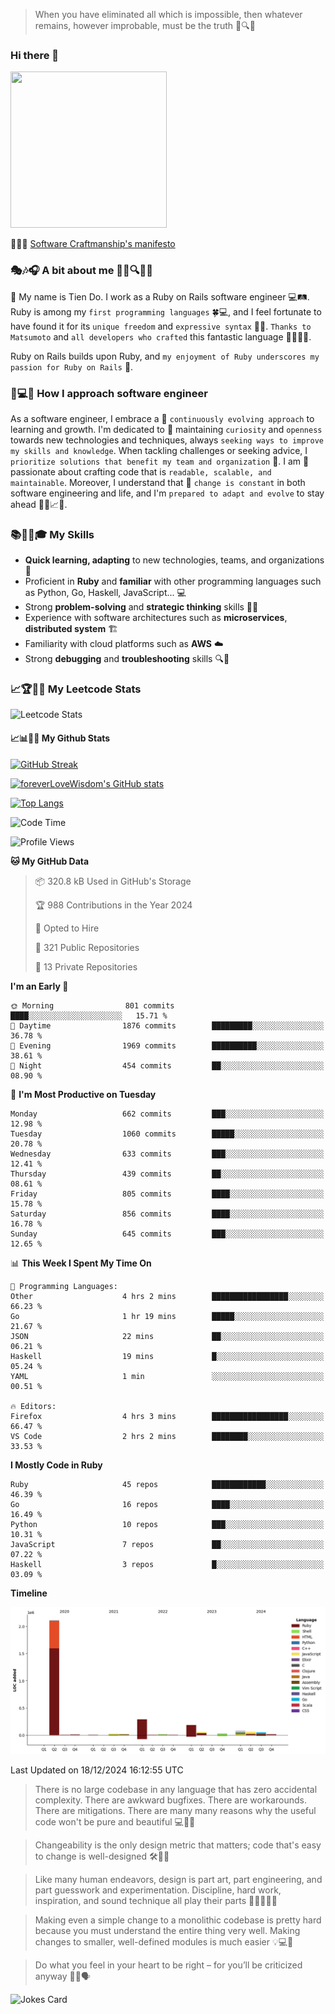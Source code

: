 > When you have eliminated all which is impossible, then whatever remains, however improbable, must be the truth 🤔🔍💡
### Hi there 👋

<!--
**foreverLoveWisdom/foreverLoveWisdom** is a ✨ _special_ ✨ repository because its `README.md` (this file) appears on your GitHub profile.

Here are some ideas to get you started:

- 🔭 I’m currently working on ...
- 🌱 I’m currently learning ...
- 👯 I’m looking to collaborate on ...
- 🤔 I’m looking for help with ...
- 💬 Ask me about ...
- 📫 How to reach me: ...
- 😄 Pronouns: ...
- ⚡ Fun fact: ...
-->

<img src="https://codecondo.com/wp-content/uploads/2017/09/railslogo.png" width="250" height="250">

 📜🔨🌟 [Software Craftmanship's manifesto](http://manifesto.softwarecraftsmanship.org/)

### 🎭🎶🎧 A bit about me 🕵️‍♀️🔍🕵️‍♂️
👋 My name is Tien Do. I work as a Ruby on Rails software engineer 💻🛤️. Ruby is among my `first programming languages` 🍀💻, and I feel fortunate to have found it for its `unique freedom` and `expressive syntax` 🤗💬. `Thanks to Matsumoto` and `all developers who crafted` this fantastic language 🙏👨‍💻🌟.

Ruby on Rails builds upon Ruby, and `my enjoyment of Ruby underscores my passion for Ruby on Rails` 🤩.

### 🤔💻🔨 How I approach software engineer
As a software engineer, I embrace a 🔄 `continuously evolving approach` to learning and growth. I'm dedicated to 🤔 maintaining `curiosity` and `openness` towards new technologies and techniques, always `seeking ways to improve my skills and knowledge`. When tackling challenges or seeking advice, I `prioritize solutions that benefit my team and organization` 👥. I am 🎉 passionate about crafting code that is `readable, scalable, and maintainable`. Moreover, I understand that 🌊 `change is constant` in both software engineering and life, and I'm `prepared to adapt and evolve` to stay ahead 🏃‍♂️📈🔄.

### 📚🧑‍💻🎓 My Skills
- **Quick learning, adapting** to new technologies, teams, and organizations 🚀
- Proficient in **Ruby** and **familiar** with other programming languages such as Python, Go, Haskell, JavaScript... 💻
- Strong **problem-solving** and **strategic thinking** skills 🤔💡
- Experience with software architectures such as **microservices**, **distributed system** 🏗️
- Familiarity with cloud platforms such as **AWS** ☁️ 
- Strong **debugging** and **troubleshooting** skills 🔍🐞


### 📈🏆🧑‍💻 My Leetcode Stats
![Leetcode Stats](https://leetcard.jacoblin.cool/foreverLoveWisdom)

#### 📈📊👨‍💻  My Github Stats

[![GitHub Streak](https://github-readme-streak-stats.herokuapp.com/?user=foreverLoveWisdom&theme=dracula)](https://git.io/streak-stats)
&nbsp;
&nbsp;

[![foreverLoveWisdom's GitHub stats](https://github-readme-stats.vercel.app/api?username=foreverLoveWisdom&show_icons=true&theme=react&count_private=true)](https://github.com/anuraghazra/github-readme-stats)

[![Top Langs](https://github-readme-stats.vercel.app/api/top-langs/?username=foreverLoveWisdom&show_icons=true&theme=vue-dark)](https://github.com/anuraghazra/github-readme-stats)

<!--START_SECTION:waka-->
![Code Time](http://img.shields.io/badge/Code%20Time-3%2C326%20hrs%2026%20mins-blue)

![Profile Views](http://img.shields.io/badge/Profile%20Views-0-blue)

**🐱 My GitHub Data** 

> 📦 320.8 kB Used in GitHub's Storage 
 > 
> 🏆 988 Contributions in the Year 2024
 > 
> 💼 Opted to Hire
 > 
> 📜 321 Public Repositories 
 > 
> 🔑 13 Private Repositories 
 > 
**I'm an Early 🐤** 

```text
🌞 Morning                801 commits         ████░░░░░░░░░░░░░░░░░░░░░   15.71 % 
🌆 Daytime                1876 commits        █████████░░░░░░░░░░░░░░░░   36.78 % 
🌃 Evening                1969 commits        ██████████░░░░░░░░░░░░░░░   38.61 % 
🌙 Night                  454 commits         ██░░░░░░░░░░░░░░░░░░░░░░░   08.90 % 
```
📅 **I'm Most Productive on Tuesday** 

```text
Monday                   662 commits         ███░░░░░░░░░░░░░░░░░░░░░░   12.98 % 
Tuesday                  1060 commits        █████░░░░░░░░░░░░░░░░░░░░   20.78 % 
Wednesday                633 commits         ███░░░░░░░░░░░░░░░░░░░░░░   12.41 % 
Thursday                 439 commits         ██░░░░░░░░░░░░░░░░░░░░░░░   08.61 % 
Friday                   805 commits         ████░░░░░░░░░░░░░░░░░░░░░   15.78 % 
Saturday                 856 commits         ████░░░░░░░░░░░░░░░░░░░░░   16.78 % 
Sunday                   645 commits         ███░░░░░░░░░░░░░░░░░░░░░░   12.65 % 
```


📊 **This Week I Spent My Time On** 

```text
💬 Programming Languages: 
Other                    4 hrs 2 mins        █████████████████░░░░░░░░   66.23 % 
Go                       1 hr 19 mins        █████░░░░░░░░░░░░░░░░░░░░   21.67 % 
JSON                     22 mins             ██░░░░░░░░░░░░░░░░░░░░░░░   06.21 % 
Haskell                  19 mins             █░░░░░░░░░░░░░░░░░░░░░░░░   05.24 % 
YAML                     1 min               ░░░░░░░░░░░░░░░░░░░░░░░░░   00.51 % 

🔥 Editors: 
Firefox                  4 hrs 3 mins        █████████████████░░░░░░░░   66.47 % 
VS Code                  2 hrs 2 mins        ████████░░░░░░░░░░░░░░░░░   33.53 % 
```

**I Mostly Code in Ruby** 

```text
Ruby                     45 repos            ████████████░░░░░░░░░░░░░   46.39 % 
Go                       16 repos            ████░░░░░░░░░░░░░░░░░░░░░   16.49 % 
Python                   10 repos            ███░░░░░░░░░░░░░░░░░░░░░░   10.31 % 
JavaScript               7 repos             ██░░░░░░░░░░░░░░░░░░░░░░░   07.22 % 
Haskell                  3 repos             █░░░░░░░░░░░░░░░░░░░░░░░░   03.09 % 
```



**Timeline**

![Lines of Code chart](https://raw.githubusercontent.com/foreverLoveWisdom/foreverLoveWisdom/main/assets/bar_graph.png)


 Last Updated on 18/12/2024 16:12:55 UTC
<!--END_SECTION:waka-->


> There is no large codebase in any language that has zero accidental complexity. There are awkward bugfixes. There are workarounds. There are mitigations.
> There are many many reasons why the useful code won't be pure and beautiful 💻🐞🤔

> Changeability is the only design metric that matters; code that's easy to change is well-designed 🛠️🔄🎨

> Like many human endeavors, design is part art, part engineering, and part guesswork and experimentation. Discipline, hard work, inspiration, and sound technique all play their parts 🎨🧑‍💻🔬🧪

> Mak­ing even a sim­ple change to a mono­lith­ic code­base is pret­ty hard because you must under­stand the entire thing very well. Mak­ing changes to small­er, well-defined mod­ules is much easier 💡💻🤔
 
 > Do what you feel in your heart to be right – for you’ll be criticized anyway 💖🙏🗣️ 
 
![Jokes Card](https://readme-jokes.vercel.app/api)
